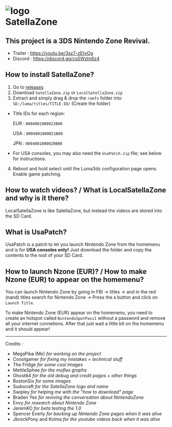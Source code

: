 # ![logo](https://user-images.githubusercontent.com/3537180/183417516-ff1615e3-6bfb-44cc-8aad-d0bd5d7b31a0.png)<br />SatellaZone
## This project is a 3DS Nintendo Zone Revival.  
* Trailer : https://youtu.be/3sz7-zEtvOg 
* Discord : https://discord.gg/csSWztn6z4  

## How to install SatellaZone?

1. Go to [releases](https://github.com/MegaPika/SatellaZone/releases/latest)
2. Download `SatellaZone.zip` or `LocalSatellaZone.zip`
3. Extract and simply drag & drop the `romfs` folder into `SD:/luma/titles/TITLE-ID/` (Create the folder)
* Title IDs for each region:

    EUR : `0004001000022B00`

    USA : `0004001000021B00`

    JPN : `0004001000020B00`

* For USA consoles, you may also need the `UsaPatch.zip` file; see below for instructions.
4. Reboot and hold select until the Luma3ds configuration page opens. Enable game patching.

## How to watch videos? / What is LocalSatellaZone and why is it there?
LocalSatellaZone is like SatellaZone, but instead the videos are stored into the SD Card.

## What is UsaPatch?

UsaPatch is a patch to let you launch Nintendo Zone from the homemenu and is for **USA consoles only!** Just download the folder and copy the contents to the root of your SD Card.

## How to launch Nzone (EUR)? / How to make Nzone (EUR) to appear on the homemenu?

You can launch Nintendo Zone by going in FBI -> titles -> and in the red (nand) titles search for Nintendo Zone -> Press the `A` button and click on `Launch Title`.

To make Nintendo Zone (EUR) appear on the homemenu, you need to create an hotspot called `NintendoSpotPass1` without a password and remove all your internet connetions. After that just wait a little bit on the homemenu and it should appear!

---
Credits : 
* MegaPika (Me) *for working on the project*
* Cooolgamer *for fixing my mistakes + technical stuff*
* The Fridge *for some cool images*
* MettleSphee *for the moflex graphs*
* Ghost64 *for the old debug and credit pages + other things*
* BostonSix *for some images*
* Sudocraft *for the SatellaZone logo and name*
* Swipley *for helping me with the "how to download" page*
* Braden Yes *for reviving the conversation about NintendoZone*
* Envy *for research about Nintendo Zone*
* JeremKO *for beta testing the 1.0*
* Spencer Everly *for backing up Nintendo Zone pages when it was alive*
* JbrockPony and Kolma *for the youtube videos back when it was alive*
